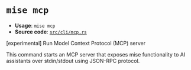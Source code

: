 # `mise mcp`

- **Usage**: `mise mcp`
- **Source code**: [`src/cli/mcp.rs`](https://github.com/jdx/mise/blob/main/src/cli/mcp.rs)

[experimental] Run Model Context Protocol (MCP) server

This command starts an MCP server that exposes mise functionality
to AI assistants over stdin/stdout using JSON-RPC protocol.
